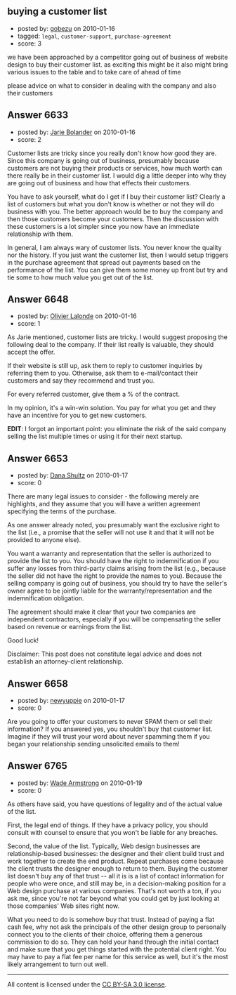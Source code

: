 ## buying a customer list

- posted by: [gobezu](https://stackexchange.com/users/-1/2271-gobezu) on 2010-01-16
- tagged: `legal`, `customer-support`, `purchase-agreement`
- score: 3

we have been approached by a competitor going out of business of website design to buy their customer list. as exciting this might be it also might bring various issues to the table and to take care of ahead of time

please advice on what to consider in dealing with the company and also their customers


## Answer 6633

- posted by: [Jarie Bolander](https://stackexchange.com/users/-1/585-jarie-bolander) on 2010-01-16
- score: 2

Customer lists are tricky since you really don't know how good they are. Since this company is going out of business, presumably because customers are not buying their products or services, how much worth can there really be in their customer list. I would dig a little deeper into why they are going out of business and how that effects their customers.

You have to ask yourself, what do I get if I buy their customer list? Clearly a list of customers but what you don't know is whether or not they will do business with you. The better approach would be to buy the company and then those customers become your customers. Then the discussion with these customers is a lot simpler since you now have an immediate relationship with them.

In general, I am always wary of customer lists. You never know the quality nor the history. If you just want the customer list, then I would setup triggers in the purchase agreement that spread out payments based on the performance of the list. You can give them some money up front but try and tie some to how much value you get out of the list.


## Answer 6648

- posted by: [Olivier Lalonde](https://stackexchange.com/users/-1/1030-olivier-lalonde) on 2010-01-16
- score: 1

As Jarie mentioned, customer lists are tricky. I would suggest proposing the following deal to the company. If their list really is valuable, they should accept the offer.

If their website is still up, ask them to reply to customer inquiries by referring them to you. Otherwise, ask them to e-mail/contact their customers and say they recommend and trust you.

For every referred customer, give them a % of the contract.

In my opinion, it's a win-win solution. You pay for what you get and they have an incentive for you to get new customers.

**EDIT**: I forgot an important point: you eliminate the risk of the said company selling the list multiple times or using it for their next startup.


## Answer 6653

- posted by: [Dana Shultz](https://stackexchange.com/users/-1/1841-dana-shultz) on 2010-01-17
- score: 0

There are many legal issues to consider - the following merely are highlights, and they assume that you will have a written agreement specifying the terms of the purchase.

As one answer already noted, you presumably want the exclusive right to the list (i.e., a promise that the seller will not use it and that it will not be provided to anyone else).

You want a warranty and representation that the seller is authorized to provide the list to you. You should have the right to indemnification if you suffer any losses from third-party claims arising from the list (e.g., because the seller did not have the right to provide the names to you). Because the selling company is going out of business, you should try to have the seller's owner agree to be jointly liable for the warranty/representation and the indemnification obligation.

The agreement should make it clear that your two companies are independent contractors, especially if you will be compensating the seller based on revenue or earnings from the list.

Good luck!

Disclaimer: This post does not constitute legal advice and does not establish an attorney-client relationship.


## Answer 6658

- posted by: [newyuppie](https://stackexchange.com/users/-1/1961-newyuppie) on 2010-01-17
- score: 0

Are you going to offer your customers to never SPAM them or sell their information? If you answered yes, you shouldn't buy that customer list. Imagine if they will trust your word about never spamming them if you began your relationship sending unsolicited emails to them!


## Answer 6765

- posted by: [Wade Armstrong](https://stackexchange.com/users/-1/2229-wade-armstrong) on 2010-01-19
- score: 0

As others have said, you have questions of legality and of the actual value of the list.

First, the legal end of things. If they have a privacy policy, you should consult with counsel to ensure that you won't be liable for any breaches.

Second, the value of the list. Typically, Web design businesses are relationship-based businesses: the designer and their client build trust and work together to create the end product. Repeat purchases come because the client trusts the designer enough to return to them. Buying the customer list doesn't buy any of that trust -- all it is is a list of contact information for people who were once, and still may be, in a decision-making position for a Web design purchase at various companies. That's not worth a ton, if you ask me, since you're not far beyond what you could get by just looking at those companies' Web sites right now.

What you need to do is somehow buy that trust. Instead of paying a flat cash fee, why not ask the principals of the other design group to personally connect you to the clients of their choice, offering them a generous commission to do so. They can hold your hand through the initial contact and make sure that you get things started with the potential client right. You may have to pay a flat fee per name for this service as well, but it's the most likely arrangement to turn out well.



---

All content is licensed under the [CC BY-SA 3.0 license](https://creativecommons.org/licenses/by-sa/3.0/).
